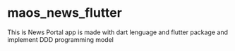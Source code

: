# maos_news_flutter

This is News Portal app is made with dart lenguage and flutter package and implement DDD programming model